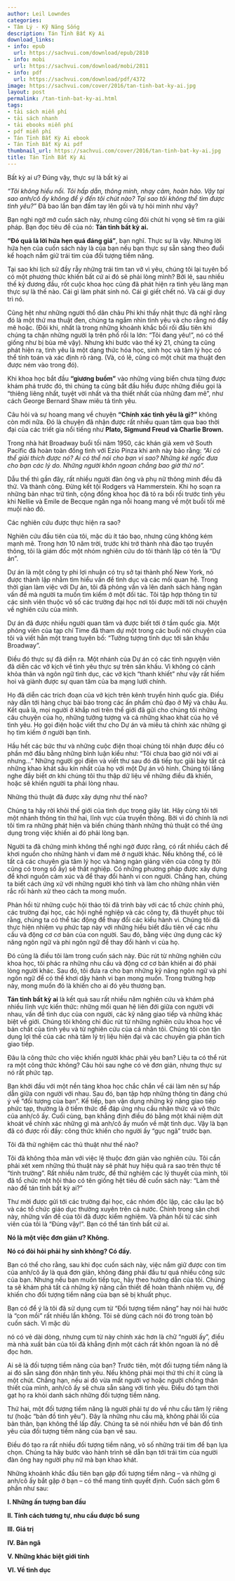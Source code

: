 ```yaml
---
author: Leil Lowndes
categories:
- Tâm Lý - Kỹ Năng Sống
description: Tán Tỉnh Bất Kỳ Ai
download_links:
- info: epub
  url: https://sachvui.com/download/epub/2810
- info: mobi
  url: https://sachvui.com/download/mobi/2811
- info: pdf
  url: https://sachvui.com/download/pdf/4372
image: https://sachvui.com/cover/2016/tan-tinh-bat-ky-ai.jpg
layout: post
permalink: /tan-tinh-bat-ky-ai.html
tags:
- tải sách miễn phí
- tải sách nhanh
- tải ebooks miễn phí
- pdf miễn phí
- Tán Tỉnh Bất Kỳ Ai ebook
- Tán Tỉnh Bất Kỳ Ai pdf
thumbnail_url: https://sachvui.com/cover/2016/tan-tinh-bat-ky-ai.jpg
title: Tán Tỉnh Bất Kỳ Ai
---
```


 <div class="item-desc text-justify"> <p>Bất kỳ ai ư? Đúng vậy, thực sự là bất kỳ ai</p><p><em>“Tôi không hiểu nổi. Tôi hấp dẫn, thông minh, nhạy cảm, hoàn hảo. Vậy tại sao anh/cô ấy không để ý đến tôi chút nào? Tại sao tôi không thể tìm được tình yêu?”</em> Đã bao lần bạn đấm tay lên gối và tự hỏi mình như vậy?</p><p>Bạn nghi ngờ mở cuốn sách này, nhưng cũng đôi chút hi vọng sẽ tìm ra giải pháp. Bạn đọc tiêu đề của nó: <strong>Tán tỉnh bất kỳ ai.</strong></p><p><strong>“Đó quả là lời hứa hẹn quá đáng giá”</strong>, bạn nghĩ. Thực sự là vậy. Nhưng lời hứa hẹn của cuốn sách này là của bạn nếu bạn thực sự sẵn sàng theo đuổi kế hoạch nắm giữ trái tim của đối tượng tiềm năng.</p><p>Tại sao khi lịch sử đầy rẫy những trái tim tan vỡ vì yêu, chúng tôi lại tuyên bố có một phương thức khiến bất cứ ai đó sẽ phải lòng mình? Bởi lẽ, sau nhiều thế kỷ đương đầu, rốt cuộc khoa học cũng đã phát hiện ra tình yêu lãng mạn thực sự là thế nào. Cái gì làm phát sinh nó. Cái gì giết chết nó. Và cái gì duy trì nó.</p><p>Cũng hệt như những người thổ dân châu Phi khi thấy nhật thực đã nghĩ rằng đó là một thứ ma thuật đen, chúng ta ngắm nhìn tình yêu và cho rằng nó đầy mê hoặc. (Đôi khi, nhất là trong những khoảnh khắc bối rối đầu tiên khi chúng ta chặn những người lạ trên phố rồi la lớn: “Tôi đang yêu!”, nó có thể giống như bị bùa mê vậy). Nhưng khi bước vào thế kỷ 21, chúng ta cũng phát hiện ra, tình yêu là một dạng thức hóa học, sinh học và tâm lý học có thể tính toán và xác định rõ ràng. (Và, có lẽ, cũng có một chút ma thuật đen được ném vào trong đó).</p><p>Khi khoa học bắt đầu <strong>“giương buồm”</strong> vào những vùng biển chưa từng được khám phá trước đó, thì chúng ta cũng bắt đầu hiểu được những điều gọi là “thiêng liêng nhất, tuyệt vời nhất và tha thiết nhất của những đam mê”, như cách George Bernard Shaw miêu tả tình yêu.</p><p>Câu hỏi và sự hoang mang về chuyện <strong>“Chính xác tình yêu là gì?”</strong> không còn mới nữa. Đó là chuyện đã nhận được rất nhiều quan tâm qua bao thời đại của các triết gia nổi tiếng như <strong>Plato, Sigmund Freud và Charlie Brown.</strong></p><p>Trong nhà hát Broadway buổi tối năm 1950, các khán giả xem vở South Pacific đã hoàn toàn đồng tình với Ezio Pinza khi anh này bảo rằng:<em> “Ai có thể giải thích được nó? Ai có thể nói cho bạn vì sao? Những kẻ ngốc đưa cho bạn các lý do. Những người khôn ngoan chẳng bao giờ thử nó”.</em></p><p>Dẫu thế thì gần đây, rất nhiều người đàn ông và phụ nữ thông minh đều đã thử. Và thành công. Đừng kết tội Rodgers và Hammerstein. Khi họ soạn ra những bản nhạc trữ tình, cộng đồng khoa học đã tỏ ra bối rối trước tình yêu khi Nellie và Emile de Becque ngân nga nỗi hoang mang về một buổi tối mê muội nào đó.</p><p>Các nghiên cứu được thực hiện ra sao?</p><p>Nghiên cứu đầu tiên của tôi, mặc dù ít táo bạo, nhưng cũng không kém mạnh mẽ. Trong hơn 10 năm trời, trước khi trở thành nhà đào tạo truyền thông, tôi là giám đốc một nhóm nghiên cứu do tôi thành lập có tên là “Dự án”.</p><p>Dự án là một công ty phi lợi nhuận có trụ sở tại thành phố New York, nó được thành lập nhằm tìm hiểu vấn đề tình dục và các mối quan hệ. Trong thời gian làm việc với Dự án, tôi đã phỏng vấn và lên danh sách hàng ngàn vấn đề mà người ta muốn tìm kiếm ở một đối tác. Tôi tập hợp thông tin từ các sinh viên thuộc vô số các trường đại học nơi tôi được mời tới nói chuyện về nghiên cứu của mình.</p><p>Dự án đã được nhiều người quan tâm và được biết tới ở tầm quốc gia. Một phóng viên của tạp chí Time đã tham dự một trong các buổi nói chuyện của tôi và viết hẳn một trang tuyên bố: “Tưởng tượng tình dục tới sân khấu Broadway”.</p><p>Điều đó thực sự đã diễn ra. Một nhánh của Dự án có các tình nguyện viên đã diễn các vở kịch về tình yêu thực sự trên sân khấu. Vì không có cảnh khỏa thân và ngôn ngữ tình dục, các vở kịch “thanh khiết” như vậy rất hiếm hoi và giành được sự quan tâm của ba mạng lưới chính.</p><p>Họ đã diễn các trích đoạn của vở kịch trên kênh truyền hình quốc gia. Điều này dẫn tới hàng chục bài báo trong các ấn phẩm chủ đạo ở Mỹ và châu Âu. Kết quả là, mọi người ở khắp nơi trên thế giới đã gửi cho chúng tôi những câu chuyện của họ, những tưởng tượng và cả những khao khát của họ về tình yêu. Họ gọi điện hoặc viết thư cho Dự án và miêu tả chính xác những gì họ tìm kiếm ở người bạn tình.</p><p>Hầu hết các bức thư và những cuộc điện thoại chúng tôi nhận được đều có phần mở đầu bằng những bình luận kiểu như: “Tôi chưa bao giờ nói với ai nhưng…” Những người gọi điện và viết thư sau đó đã tiếp tục giãi bày tất cả những khao khát sâu kín nhất của họ với một Dự án vô hình. Chúng tôi lắng nghe đầy biết ơn khi chúng tôi thu thập dữ liệu về những điều đã khiến, hoặc sẽ khiến người ta phải lòng nhau.</p><p>Những thủ thuật đã được xây dựng như thế nào?</p><p>Chúng ta hãy rời khỏi thế giới của tình dục trong giây lát. Hãy cùng tôi tới một nhánh thông tin thứ hai, lĩnh vực của truyền thông. Bởi vì đó chính là nơi tôi tìm ra những phát hiện và biến chúng thành những thủ thuật có thể ứng dụng trong việc khiến ai đó phải lòng bạn.</p><p>Người ta đã chứng minh không thể nghi ngờ được rằng, có rất nhiều cách để khơi nguồn cho những hành vi đam mê ở người khác. Nếu không thế, có lẽ tất cả các chuyên gia tâm lý học và hàng ngàn giảng viên của công ty (tôi cũng có trong số ấy) sẽ thất nghiệp. Có những phương pháp được xây dựng để khơi nguồn cảm xúc và để thay đổi hành vi con người. Chẳng hạn, chúng ta biết cách ứng xử với những người khó tính và làm cho những nhân viên rắc rối hành xử theo cách ta mong muốn.</p><p>Phản hồi từ những cuộc hội thảo tôi đã trình bày với các tổ chức chính phủ, các trường đại học, các hội nghề nghiệp và các công ty, đã thuyết phục tôi rằng, chúng ta có thể tác động để thay đổi các kiểu hành vi. Chúng tôi đã thực hiện nhiệm vụ phức tạp này với những hiểu biết đầu tiên về các nhu cầu và động cơ cơ bản của con người. Sau đó, bằng việc ứng dụng các kỹ năng ngôn ngữ và phi ngôn ngữ để thay đổi hành vi của họ.</p><p>Đó cũng là điều tôi làm trong cuốn sách này. Đúc rút từ những nghiên cứu khoa học, tôi phác ra những nhu cầu và động cơ cơ bản khiến ai đó phải lòng người khác. Sau đó, tôi đưa ra cho bạn những kỹ năng ngôn ngữ và phi ngôn ngữ để có thể khơi dậy hành vi bạn mong muốn. Trong trường hợp này, mong muốn đó là khiến cho ai đó yêu thương bạn.</p><p><strong>Tán tỉnh bất kỳ ai</strong> là kết quả sau rất nhiều năm nghiên cứu và khám phá nhiều lĩnh vực kiến thức: những mối quan hệ liên đới giữa con người với nhau, vấn đề tình dục của con người, các kỹ năng giao tiếp và những khác biệt về giới. Chúng tôi không chỉ đúc rút từ những nghiên cứu khoa học về bản chất của tình yêu và từ nghiên cứu của cá nhân tôi. Chúng tôi còn tận dụng lợi thế của các nhà tâm lý trị liệu hiện đại và các chuyên gia phân tích giao tiếp.</p><p>Đâu là công thức cho việc khiến người khác phải yêu bạn? Liệu ta có thể rút ra một công thức không? Câu hỏi sau nghe có vẻ đơn giản, nhưng thực sự nó rất phức tạp.</p><p>Bạn khởi đầu với một nền tảng khoa học chắc chắn về cái làm nên sự hấp dẫn giữa con người với nhau. Sau đó, bạn tập hợp những thông tin đáng chú ý về “đối tượng của bạn”. Kế tiếp, bạn vận dụng những kỹ năng giao tiếp phức tạp, thường là ở tiềm thức để đáp ứng nhu cầu nhận thức và vô thức của anh/cô ấy. Cuối cùng, bạn khẳng định điều đó bằng một khái niệm dứt khoát về chính xác những gì mà anh/cô ấy muốn về mặt tình dục. Vậy là bạn đã có được rồi đấy: công thức khiến cho người ấy “gục ngã” trước bạn.</p><p>Tôi đã thử nghiệm các thủ thuật như thế nào?</p><p>Tôi đã không thỏa mãn với việc lệ thuộc đơn giản vào nghiên cứu. Tôi cần phải xét xem những thủ thuật này sẽ phát huy hiệu quả ra sao trên thực tế “tình trường”. Rất nhiều năm trước, để thử nghiệm các lý thuyết của mình, tôi đã tổ chức một hội thảo có tên giống hệt tiêu đề cuốn sách này: “Làm thế nào để tán tỉnh bất kỳ ai?”</p><p>Thư mời được gửi tới các trường đại học, các nhóm độc lập, các câu lạc bộ và các tổ chức giáo dục thường xuyên trên cả nước. Chính trong sân chơi này, những vấn đề của tôi đã được kiểm nghiệm. Và phản hồi từ các sinh viên của tôi là “Đúng vậy!”. Bạn có thể tán tỉnh bất cứ ai.</p><p><strong>Nó là một việc đơn giản ư? Không.</strong></p><p><strong>Nó có đòi hỏi phải hy sinh không? Có đấy.</strong></p><p>Bạn có thể cho rằng, sau khi đọc cuốn sách này, việc nắm giữ được con tim của anh/cô ấy là quá đơn giản, không đáng phải đầu tư quá nhiều công sức của bạn. Nhưng nếu bạn muốn tiếp tục, hãy theo hướng dẫn của tôi. Chúng ta sẽ khám phá tất cả những kỹ năng cần thiết để hoàn thành nhiệm vụ, để khiến cho đối tượng tiềm năng của bạn sẽ bị khuất phục.</p><p>Bạn có để ý là tôi đã sử dụng cụm từ “Đối tượng tiềm năng” hay nói hài hước là “con mồi” rất nhiều lần không. Tôi sẽ dùng cách nói đó trong toàn bộ cuốn sách. Vì mặc dù</p><p>nó có vẻ dài dòng, nhưng cụm từ này chính xác hơn là chữ “người ấy”, điều mà nhà xuất bản của tôi đã khẳng định một cách rất khôn ngoan là nó dễ đọc hơn.</p><p>Ai sẽ là đối tượng tiềm năng của bạn? Trước tiên, một đối tượng tiềm năng là ai đó sẵn sàng đón nhận tình yêu. Nếu không phải mọi thứ thì chí ít cũng là một chút. Chẳng hạn, nếu ai đó vừa mất người vợ hoặc người chồng thân thiết của mình, anh/cô ấy sẽ chưa sẵn sàng với tình yêu. Điều đó tạm thời gạt họ ra khỏi danh sách những đối tượng tiềm năng.</p><p>Thứ hai, một đối tượng tiềm năng là người phải tự do về nhu cầu tâm lý riêng tư (hoặc “bản đồ tình yêu”). Đây là những nhu cầu mà, không phải lỗi của bản thân, bạn không thể lấp đầy. Chúng ta sẽ nói nhiều hơn về bản đồ tình yêu của đối tượng tiềm năng của bạn về sau.</p><p>Điều đó tạo ra rất nhiều đối tượng tiềm năng, vô số những trái tim để bạn lựa chọn. Chúng ta hãy bước vào hành trình sẽ dẫn bạn tới trái tim của người đàn ông hay người phụ nữ mà bạn khao khát.</p><p>Những khoảnh khắc đầu tiên bạn gặp đối tượng tiềm năng – và những gì anh/cô ấy bắt gặp ở bạn – có thể mang tính quyết định. Cuốn sách gồm 6 phần như sau:</p><p><strong>I. Những ấn tượng ban đầu</strong></p><p><strong>II. Tính cách tương tự, nhu cầu được bổ sung</strong></p><p><strong>III. Giá trị</strong></p><p><strong>IV. Bản ngã</strong></p><p><strong>V. Những khác biệt giới tính</strong></p><p><strong>VI. Về tình dục</strong></p> </div>